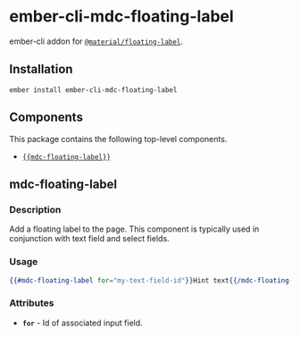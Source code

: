 ember-cli-mdc-floating-label
======================

ember-cli addon for [`@material/floating-label`](https://github.com/material-components/material-components-web/tree/master/packages/mdc-floating-label).

Installation
------------

    ember install ember-cli-mdc-floating-label

Components
-----------

This package contains the following top-level components.

* [`{{mdc-floating-label}}`](#mdc-floating-label)

mdc-floating-label
---------------------

### Description

Add a floating label to the page. This component is typically used in conjunction
with text field and select fields.

### Usage

```handlebars
{{#mdc-floating-label for="my-text-field-id"}}Hint text{{/mdc-floating-label}}
```

### Attributes

* **`for`** - Id of associated input field.
